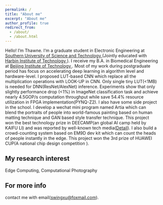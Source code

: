 ```yaml
---
permalink: /
title: "About me"
excerpt: "About me"
author_profile: true
redirect_from: 
  - /about/
  - /about.html
---
```


Hello! I’m Thawne. I‘m a graduate student in Electronic Engineering at [Southern University of Science and Technology ](https://en.wikipedia.org/wiki/Southern_University_of_Science_and_Technology)(Jointly educated with [Harbin Institute of Technology ](https://en.wikipedia.org/wiki/Harbin_Institute_of_Technology "Harbin Institute of Technology")).  I receive my B.A. in Biomedical Engineering  at [Beijing Institute of Technology ](https://en.wikipedia.org/wiki/Harbin_Institute_of_Technology "Harbin Institute of Technology").  Most of my work during  postgraduate period has focus on accelerating deep learning in algorithm level and hardware-level. I proposed LUT-based CNN which replace all the multiplication operations with LOOK-UP in CNN.  Only single tiny LUT(\<1MB) is needed for DNN(ResNet/AlexNet) inference. Experiments show that only slightly performance drop (\<1%) in ImageNet classification task and achieve nearly 4.5GOP/s computation throughput while save 54.4% resource utilization in FPGA implementation(PYNQ-Z2). 
I also have some side project in the school. I develop a wechat mini program named Artia which can blend the portraits of people into world-famous painting based on human matting technique and GAN based style transfer technique. This project won the best technology prize in DEECAMP(an global AI camp held by KAIFU LI) and was reported by well-known tech media([Detail](https://mp.weixin.qq.com/s/I3aK_WI6WKf5hlpF-IFyKQ)). I also build a crowd-counting system based on EM9D dev kit which can count the heads of people instantly in the edge. This project won the 3rd prize of HUAWEI CUP(A national chip design competition ).

My research interest
------
Edge Computing, Computational Photography


For more info
------
contact me with email(swingxu@foxmail.com).
